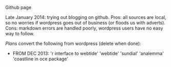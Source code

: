 Github page

Late January 2014: trying out blogging on github.  Pros: all sources are local, so no worries if wordpress goes out of business (or floods us with adverts).  Cons: markdown errors are handled poorly, wordpress users have no easy way to follow.

*Plans* convert the following from wordpress (delete when done):

- FROM DEC 2013: 'r interface to webtide' 'webtide' 'sundial' 'analemma' 'coastline in oce package'

